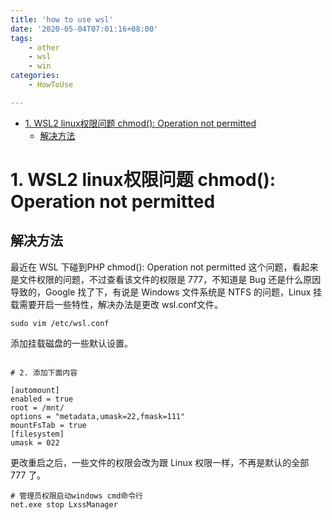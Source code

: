 ```yaml
---
title: 'how to use wsl'
date: '2020-05-04T07:01:16+08:00'
tags:
    - other
    - wsl
    - win
categories:
    - HowToUse

---
```



<!-- TOC -->

- [1. WSL2 linux权限问题 chmod(): Operation not permitted](#1-wsl2-linux权限问题-chmod-operation-not-permitted)
  - [解决方法](#解决方法)

<!-- /TOC -->


# 1. WSL2 linux权限问题 chmod(): Operation not permitted

## 解决方法

最近在 WSL 下碰到PHP chmod(): Operation not permitted 这个问题，看起来是文件权限的问题，不过查看该文件的权限是 777，不知道是 Bug 还是什么原因导致的，Google 找了下，有说是 Windows 文件系统是 NTFS 的问题，Linux 挂载需要开启一些特性，解决办法是更改 wsl.conf文件。

```
sudo vim /etc/wsl.conf
```

添加挂载磁盘的一些默认设置。

```

# 2. 添加下面内容

[automount]
enabled = true
root = /mnt/
options = "metadata,umask=22,fmask=111"
mountFsTab = true
[filesystem]
umask = 022

```
更改重启之后，一些文件的权限会改为跟 Linux 权限一样，不再是默认的全部 777 了。

```
# 管理员权限启动windows cmd命令行
net.exe stop LxssManager
```


